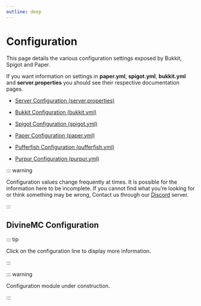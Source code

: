 ```yaml
---
outline: deep
---
```


# Configuration

This page details the various configuration settings exposed by Bukkit, Spigot and Paper.

If you want information on settings in **paper.yml**, **spigot.yml**, **bukkit.yml** and **server.properties** you should see their respective documentation pages.

- [Server Configuration (server.properties)](https://minecraft.wiki/w/Server.properties)

- [Bukkit Configuration (bukkit.yml)](https://bukkit.fandom.com/wiki/Bukkit.yml)

- [Spigot Configuration (spigot.yml)](https://www.spigotmc.org/wiki/spigot-configuration)

- [Paper Configuration (paper.yml)](https://docs.papermc.io/paper/reference/paper-global-configuration)

- [Pufferfish Configuration (pufferfish.yml)](https://docs.pufferfish.host/setup/pufferfish-fork-configuration)

- [Purpur Configuration (purpur.yml)](https://purpurmc.org/docs/Configuration)

::: warning

Configuration values change frequently at times. It is possible for the information here to be incomplete. If you cannot find what you’re looking for or think something may be wrong, Contact us through our [Discord](https://discord.gg/p7cxhw7E2M) server.

:::

## DivineMC Configuration

::: tip

Click on the configuration line to display more information.

:::

::: warning

Configuration module under construction.

:::
